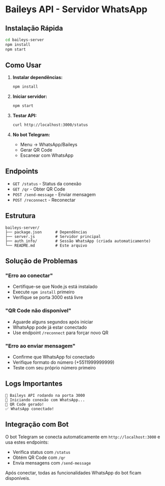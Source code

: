 # Baileys API - Servidor WhatsApp

## Instalação Rápida

```bash
cd baileys-server
npm install
npm start
```

## Como Usar

1. **Instalar dependências:**
   ```bash
   npm install
   ```

2. **Iniciar servidor:**
   ```bash
   npm start
   ```

3. **Testar API:**
   ```bash
   curl http://localhost:3000/status
   ```

4. **No bot Telegram:**
   - Menu → WhatsApp/Baileys
   - Gerar QR Code
   - Escanear com WhatsApp

## Endpoints

- `GET /status` - Status da conexão
- `GET /qr` - Obter QR Code  
- `POST /send-message` - Enviar mensagem
- `POST /reconnect` - Reconectar

## Estrutura

```
baileys-server/
├── package.json      # Dependências
├── server.js         # Servidor principal
├── auth_info/        # Sessão WhatsApp (criada automaticamente)
└── README.md         # Este arquivo
```

## Solução de Problemas

### "Erro ao conectar"
- Certifique-se que Node.js está instalado
- Execute `npm install` primeiro
- Verifique se porta 3000 está livre

### "QR Code não disponível"  
- Aguarde alguns segundos após iniciar
- WhatsApp pode já estar conectado
- Use endpoint `/reconnect` para forçar novo QR

### "Erro ao enviar mensagem"
- Confirme que WhatsApp foi conectado
- Verifique formato do número (+5511999999999)
- Teste com seu próprio número primeiro

## Logs Importantes

```
🚀 Baileys API rodando na porta 3000
🔄 Iniciando conexão com WhatsApp...
📱 QR Code gerado!
✅ WhatsApp conectado!
```

## Integração com Bot

O bot Telegram se conecta automaticamente em `http://localhost:3000` e usa estes endpoints:

- Verifica status com `/status`
- Obtém QR Code com `/qr`  
- Envia mensagens com `/send-message`

Após conectar, todas as funcionalidades WhatsApp do bot ficam disponíveis.
